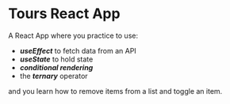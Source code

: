 # Tours React App

A React App where you practice to use:

-   **_useEffect_** to fetch data from an API
-   **_useState_** to hold state
-   **_conditional rendering_**
-   the **_ternary_** operator

and you learn how to remove items from a list and toggle an item.
